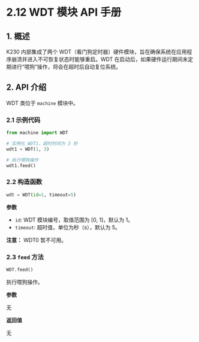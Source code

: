 # 2.12 WDT 模块 API 手册

## 1. 概述

K230 内部集成了两个 WDT（看门狗定时器）硬件模块，旨在确保系统在应用程序崩溃并进入不可恢复状态时能够重启。WDT 在启动后，如果硬件运行期间未定期进行“喂狗”操作，将会在超时后自动复位系统。

## 2. API 介绍

WDT 类位于 `machine` 模块中。

### 2.1 示例代码

```python
from machine import WDT

# 实例化 WDT1，超时时间为 3 秒
wdt1 = WDT(1, 3)

# 执行喂狗操作
wdt1.feed()
```

### 2.2 构造函数

```python
wdt = WDT(id=1, timeout=5)
```

**参数**

- `id`: WDT 模块编号，取值范围为 [0, 1]，默认为 1。
- `timeout`: 超时值，单位为秒（s），默认为 5。

**注意：** WDT0 暂不可用。

### 2.3 `feed` 方法

```python
WDT.feed()
```

执行喂狗操作。

**参数**

无

**返回值**

无
